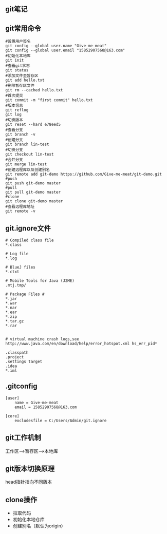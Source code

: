 ## git笔记

## git常用命令

```shell
#设置用户签名
git config --global user.name "Give-me-meat"
git config --global user.email "15852907568@163.com"
#初始化本地库
git init
#查看git状态
git status
#添加文件至暂存区
git add hello.txt
#删除暂存区文件
git rm --cached hello.txt
#首次提交
git commit -m "first commit" hello.txt
#版本信息
git reflog
git log
#切换版本
git reset --hard e78eed5
#查看分支
git branch -v
#创建分支
git branch lin-test 
#切换分支
git checkout lin-test
#合并分支
git merge lin-test 
#创建远程库以及创建别名
git remote add git-demo https://github.com/Give-me-meat/git-demo.git
#push
git push git-demo master
#pull
git pull git-demo master
#clone
git clone git-demo master
#查看远程库地址
git remote -v
```



## git.ignore文件

```shell
# Compiled class file
*.class

# Log file
*.log

# BlueJ files
*.ctxt

# Mobile Tools for Java (J2ME)
.mtj.tmp/

# Package Files #
*.jar
*.war
*.nar
*.ear
*.zip
*.tar.gz
*.rar


# virtual machine crash logs,see http://www.java.com/en/download/help/error_hotspot.xml hs_err_pid*

.classpath
.project
.settings target
.idea
*.iml

```



## .gitconfig

```shell
[user]
	name = Give-me-meat
	email = 15852907568@163.com

[core]
	excludesfile = C:/Users/Admin/git.ignore
```





## git工作机制

工作区——>暂存区——>本地库



## git版本切换原理

head指针指向不同版本



## clone操作

- 拉取代码
- 初始化本地仓库
- 创建别名（默认为origin）